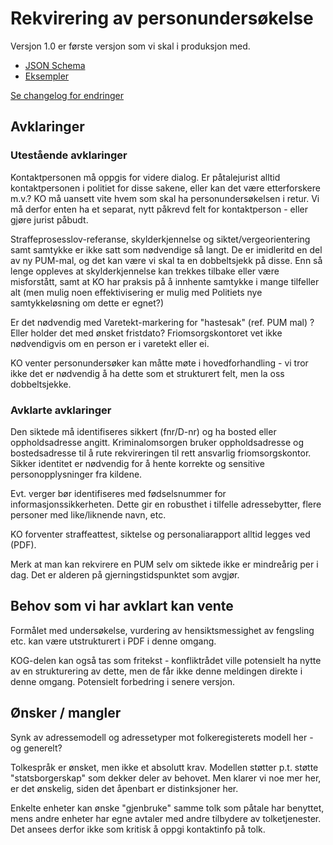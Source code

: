 # Rekvirering av personundersøkelse

Versjon 1.0 er første versjon som vi skal i produksjon med.

- [JSON Schema](1.0/rekvirerePersonundersoekelse.schema.json)
- [Eksempler](1.0/eksempelfiler/)

[Se changelog for endringer](changelog.md)

## Avklaringer

### Utestående avklaringer

Kontaktpersonen må oppgis for videre dialog.
Er påtalejurist alltid kontaktpersonen i politiet for disse sakene, eller kan det være etterforskere m.v.?
KO må uansett vite hvem som skal ha personundersøkelsen i retur. Vi må derfor enten ha et separat, nytt påkrevd felt for kontaktperson - eller gjøre jurist påbudt.

Straffeprosesslov-referanse, skylderkjennelse og siktet/vergeorientering samt samtykke er ikke satt som nødvendige så langt. De er imidleritd en del av ny PUM-mal, og det kan være vi skal ta en dobbeltsjekk på disse. Enn så lenge oppleves at skylderkjennelse kan trekkes tilbake eller være misforstått, samt at KO har praksis på å innhente samtykke i mange tilfeller alt (men mulig noen effektivisering er mulig med Politiets nye samtykkeløsning om dette er egnet?)

Er det nødvendig med Varetekt-markering for "hastesak" (ref. PUM mal) ? Eller holder det med ønsket fristdato? Friomsorgskontoret vet ikke nødvendigvis om en person er i varetekt eller ei.

KO venter personundersøker kan måtte møte i hovedforhandling - vi tror ikke det er nødvendig å ha dette som et strukturert felt, men la oss dobbeltsjekke.

### Avklarte avklaringer

Den siktede må identifiseres sikkert (fnr/D-nr) og ha bosted eller oppholdsadresse angitt.
Kriminalomsorgen bruker oppholdsadresse og bostedsadresse til å rute rekvireringen til rett ansvarlig friomsorgskontor.
Sikker identitet er nødvendig for å hente korrekte og sensitive personopplysninger fra kildene.

Evt. verger bør identifiseres med fødselsnummer for informasjonssikkerheten. Dette gir en robusthet i tilfelle adressebytter, flere personer med like/liknende navn, etc.

KO forventer straffeattest, siktelse og personaliarapport alltid legges ved (PDF).

Merk at man kan rekvirere en PUM selv om siktede ikke er mindreårig per i dag. Det er alderen på gjerningstidspunktet som avgjør.

## Behov som vi har avklart kan vente

Formålet med undersøkelse, vurdering av hensiktsmessighet av fengsling etc. kan være utstrukturert i PDF i denne omgang.

KOG-delen kan også tas som fritekst - konfliktrådet ville potensielt ha nytte av en strukturering av dette, men de får ikke denne meldingen direkte i denne omgang. Potensielt forbedring i senere versjon.

## Ønsker / mangler

Synk av adressemodell og adressetyper mot folkeregisterets modell her - og generelt?

Tolkespråk er ønsket, men ikke et absolutt krav. Modellen støtter p.t. støtte "statsborgerskap" som dekker deler av behovet. Men klarer vi noe mer her, er det ønskelig, siden det åpenbart er distinksjoner her.

Enkelte enheter kan ønske "gjenbruke" samme tolk som påtale har benyttet, mens andre enheter har egne avtaler med andre tilbydere av tolketjenester. Det ansees derfor ikke som kritisk å oppgi kontaktinfo på tolk.
